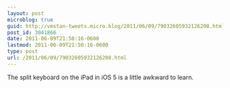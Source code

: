 ```yaml
---
layout: post
microblog: true
guid: http://vmstan-tweets.micro.blog/2011/06/09/79032605932126208.html
post_id: 3041866
date: 2011-06-09T21:50:16-0600
lastmod: 2011-06-09T21:50:16-0600
type: post
url: /2011/06/09/79032605932126208.html
---
```

The split keyboard on the iPad in iOS 5 is a little awkward to learn.
